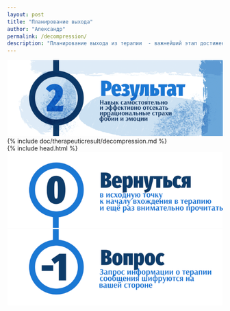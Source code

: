 ```yaml
---
layout: post
title: "Планирование выхода"
author: "Александр"
permalink: /decompression/
description: "Планирование выхода из терапии  - важнейший этап достижения результата обучения"
---
```


<a href="/result/">![Психологическая декомпрессия на подъёме с глубины подсознания в реальную жизнь](/_img/22.png)</a>  
{% include doc/therapeuticresult/decompression.md %}  
{% include head.html %}
<a href="/result/">![Psychotherapy for Russian-speaking IT professionals](/_img/0.png)</a>  
<a href="https://bit.ly/3yhBEb4" target=_blank>![Вопросы ответы для пациента психотерапевта](/_img/-1.png)</a>
